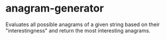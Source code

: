anagram-generator
=================

Evaluates all possible anagrams of a given string based on their "interestingness" and return the most interesting anagrams.
